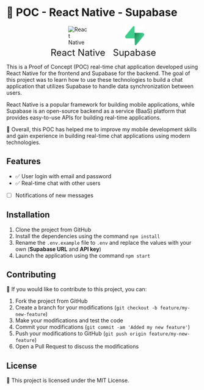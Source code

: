 # 🚀 POC - React Native - Supabase

<ul style="display: flex; flex-direction: row; justify-content: center; align-items: center;">
  <li style="display: flex; flex-direction: column; justify-content: center; align-items: center; margin-right: 20px;">
    <div style="display: flex; justify-content: center; align-items: center; margin-bottom: 5px;">
      <img src="https://upload.wikimedia.org/wikipedia/commons/a/a7/React-icon.svg" alt="React Native" width="50" height="50"/> 
    </div>
    <div style="text-align: center; font-size: 24px">React Native</div>
  </li>
  <li style="display: flex; flex-direction: column; justify-content: center; align-items: center; margin-right: 20px;">
    <div style="display: flex; justify-content: center; align-items: center; margin-bottom: 5px;">
      <img src="./assets/supabase-logo-icon.png" alt="React Native" width="50" height="50"/> 
    </div>
    <div style="text-align: center; font-size: 24px">Supabase</div>
  </li>
</ul>

This is a Proof of Concept (POC) real-time chat application developed using React Native for the frontend and Supabase for the backend. The goal of this project was to learn how to use these technologies to build a chat application that utilizes Supabase to handle data synchronization between users.

React Native is a popular framework for building mobile applications, while Supabase is an open-source backend as a service (BaaS) platform that provides easy-to-use APIs for building real-time applications.

🚀 Overall, this POC has helped me to improve my mobile development skills and gain experience in building real-time chat applications using modern technologies.

## Features

- ✅ User login with email and password
- ✅ Real-time chat with other users
- [  ] Notifications of new messages

## Installation

1. Clone the project from GitHub
2. Install the dependencies using the command `npm install`
3. Rename the `.env.example` file to `.env` and replace the values with your own (**Supabase URL** and **API key**)
4. Launch the application using the command `npm start`


## Contributing

🤝 If you would like to contribute to this project, you can:

1. Fork the project from GitHub
2. Create a branch for your modifications (`git checkout -b feature/my-new-feature`)
3. Make your modifications and test the code
4. Commit your modifications (`git commit -am 'Added my new feature'`)
5. Push your modifications to GitHub (`git push origin feature/my-new-feature`)
6. Open a Pull Request to discuss the modifications

## License

📝 This project is licensed under the MIT License.
